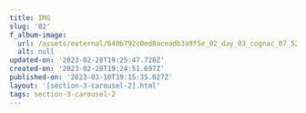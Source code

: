 ```yaml
---
title: IMG
slug: '02'
f_album-image:
  url: /assets/external/640b792c0ed8aceadb3a9f5e_02_day_03_cognac_07_5260.jpg
  alt: null
updated-on: '2023-02-28T19:25:47.728Z'
created-on: '2023-02-28T19:24:51.697Z'
published-on: '2023-03-10T19:15:35.027Z'
layout: '[section-3-carousel-2].html'
tags: section-3-carousel-2
---
```



